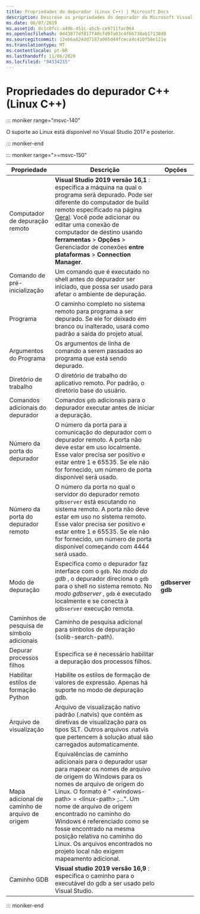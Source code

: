 ```yaml
---
title: Propriedades do depurador (Linux C++) | Microsoft Docs
description: Descreve as propriedades do depurador do Microsoft Visual Studio Linux C++
ms.date: 06/07/2019
ms.assetid: 0c1c0fcc-a49b-451c-a5cb-ce9711fac064
ms.openlocfilehash: 0d43877df817f40cfd97a03c4f66730ab17138d8
ms.sourcegitcommit: 12eb6a824dd7187a065d44fceca4c410f58e121e
ms.translationtype: MT
ms.contentlocale: pt-BR
ms.lasthandoff: 11/06/2020
ms.locfileid: "94334215"
---
```

# <a name="c-debugging-properties-linux-c"></a>Propriedades do depurador C++ (Linux C++)

::: moniker range="msvc-140"

O suporte ao Linux está disponível no Visual Studio 2017 e posterior.

::: moniker-end

::: moniker range=">=msvc-150"

| Propriedade | Descrição | Opções |
|--|--|--|
| Computador de depuração remoto | **Visual Studio 2019 versão 16,1** : especifica a máquina na qual o programa será depurado. Pode ser diferente do computador de build remoto especificado na página [Geral](general-linux.md). Você pode adicionar ou editar uma conexão de computador de destino usando **ferramentas**  >  **Opções**  >  Gerenciador de conexões **entre plataformas**  >  **Connection Manager**. |
| Comando de pré-inicialização | Um comando que é executado no shell antes do depurador ser iniciado, que possa ser usado para afetar o ambiente de depuração. |
| Programa | O caminho completo no sistema remoto para programa a ser depurado. Se ele for deixado em branco ou inalterado, usará como padrão a saída do projeto atual. |
| Argumentos do Programa | Os argumentos de linha de comando a serem passados ao programa que está sendo depurado. |
| Diretório de trabalho | O diretório de trabalho do aplicativo remoto. Por padrão, o diretório base do usuário. |
| Comandos adicionais do depurador | Comandos `gdb` adicionais para o depurador executar antes de iniciar a depuração. |
| Número da porta do depurador | O número da porta para a comunicação do depurador com o depurador remoto. A porta não deve estar em uso localmente. Esse valor precisa ser positivo e estar entre 1 e 65535. Se ele não for fornecido, um número de porta disponível será usado. |
| Número da porta do depurador remoto | O número da porta no qual o servidor do depurador remoto `gdbserver` está escutando no sistema remoto. A porta não deve estar em uso no sistema remoto. Esse valor precisa ser positivo e estar entre 1 e 65535. Se ele não for fornecido, um número de porta disponível começando com 4444 será usado. |
| Modo de depuração | Especifica como o depurador faz interface com o `gdb`. No *modo do gdb* , o depurador direciona o `gdb` para o shell no sistema remoto. No *modo gdbserver* , `gdb` é executado localmente e se conecta à `gdbserver` execução remota. | **gdbserver**<br/>**gdb** |
| Caminhos de pesquisa de símbolo adicionais | Caminho de pesquisa adicional para símbolos de depuração (solib-search-path). |
| Depurar processos filhos | Especifica se é necessário habilitar a depuração dos processos filhos. |
| Habilitar estilos de formação Python | Habilite os estilos de formação de valores de expressão. Apenas há suporte no modo de depuração gdb. |
| Arquivo de visualização | Arquivo de visualização nativo padrão (.natvis) que contém as diretivas de visualização para os tipos SLT. Outros arquivos .natvis que pertencem à solução atual são carregados automaticamente. |
| Mapa adicional de caminho de arquivo de origem | Equivalências de caminho adicionais para o depurador usar para mapear os nomes de arquivo de origem do Windows para os nomes de arquivo de origem do Linux. O formato é " \<windows-path> = \<linux-path> ;...". Um nome de arquivo de origem encontrado no caminho do Windows é referenciado como se fosse encontrado na mesma posição relativa no caminho do Linux. Os arquivos encontrados no projeto local não exigem mapeamento adicional. |
| Caminho GDB | **Visual studio 2019 versão 16,9** : especifica o caminho para o executável do gdb a ser usado pelo Visual Studio. |

::: moniker-end
